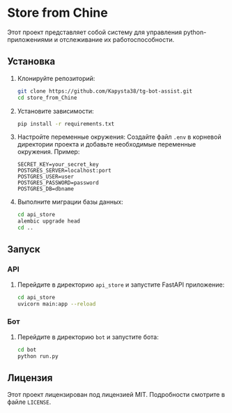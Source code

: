 # Store from Chine

Этот проект представляет собой систему для управления python-приложениями и отслеживание их работоспособности.

## Установка

1. Клонируйте репозиторий:
    ```sh
    git clone https://github.com/Kapysta38/tg-bot-assist.git
    cd store_from_Chine
    ```

2. Установите зависимости:
    ```sh
    pip install -r requirements.txt
    ```

3. Настройте переменные окружения:
    Создайте файл `.env` в корневой директории проекта и добавьте необходимые переменные окружения. Пример:
    ```env
    SECRET_KEY=your_secret_key
    POSTGRES_SERVER=localhost:port
    POSTGRES_USER=user
    POSTGRES_PASSWORD=password
    POSTGRES_DB=dbname
    ```

4. Выполните миграции базы данных:
    ```sh
    cd api_store
    alembic upgrade head
    cd ..
    ```

## Запуск

### API

1. Перейдите в директорию `api_store` и запустите FastAPI приложение:
    ```sh
    cd api_store
    uvicorn main:app --reload
    ```

### Бот

1. Перейдите в директорию `bot` и запустите бота:
    ```sh
    cd bot
    python run.py
    ```

## Лицензия

Этот проект лицензирован под лицензией MIT. Подробности смотрите в файле `LICENSE`.
